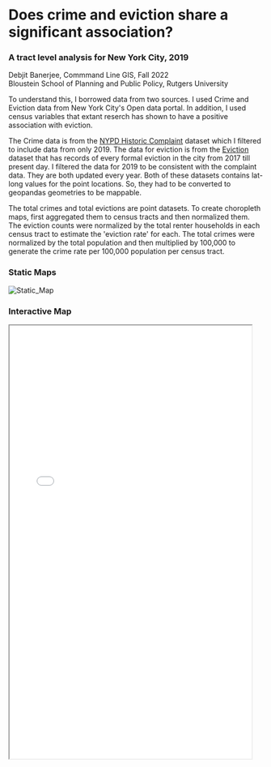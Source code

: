 # Does crime and eviction share a significant association?  
### A tract level analysis for New York City, 2019
Debjit Banerjee, Commmand Line GIS, Fall 2022  
Bloustein School of Planning and Public Policy, Rutgers University

To understand this, I borrowed data from two sources. I used Crime and Eviction data from New York City's Open data portal. In addition, I used census variables that 
extant reserch has shown to have a positive association with eviction. 

The Crime data is from the [NYPD Historic Complaint](https://data.cityofnewyork.us/Public-Safety/NYPD-Complaint-Data-Historic/qgea-i56i)
dataset which I filtered to include data from only 2019. The data for eviction is from the [Eviction](https://data.cityofnewyork.us/City-Government/Evictions/6z8x-wfk4)
dataset that has records of every formal eviction in the city from 2017 till present day. I filtered the data for 2019 to be consistent with the complaint data. They are both updated every year. 
Both of these datasets contains lat-long values for the point locations. So, they had to be converted to geopandas geometries to be mappable.  

The total crimes and total evictions are point datasets. To create choropleth maps, first aggregated them to census tracts and then normalized them. The eviction counts 
were normalized by the total renter households in each census tract to estimate the 'eviction rate' for each. The total crimes were normalized by the total population 
and then multiplied by 100,000 to generate the crime rate per 100,000 population per census tract.


### Static Maps
![Static_Map](https://user-images.githubusercontent.com/102771172/208278270-3b7ffd60-3fbc-4bf4-8134-8438e139f41e.png)

### Interactive Map
<iframe src="Evictions_Crime_NYC.html" height="855" width="95%"></iframe>
